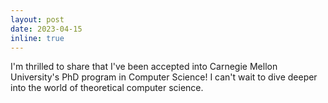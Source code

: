 ```yaml
---
layout: post
date: 2023-04-15
inline: true
---
```


I'm thrilled to share that I've been accepted into Carnegie Mellon University's PhD program in Computer Science! I can't wait to dive deeper into the world of theoretical computer science.